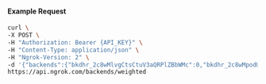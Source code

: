 <!-- Code generated for API Clients. DO NOT EDIT. -->

#### Example Request

```bash
curl \
-X POST \
-H "Authorization: Bearer {API_KEY}" \
-H "Content-Type: application/json" \
-H "Ngrok-Version: 2" \
-d '{"backends":{"bkdhr_2c8wMlvgCtsCtuV3aQRPlZBbWMc":0,"bkdhr_2c8wMpodUDZZsZcECYJGpu7RgA1":1},"description":"acme weighted","metadata":"{\"environment\": \"staging\"}"}' \
https://api.ngrok.com/backends/weighted
```
